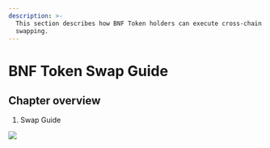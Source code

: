 ```yaml
---
description: >-
  This section describes how BNF Token holders can execute cross-chain token
  swapping.
---
```


# BNF Token Swap Guide

## Chapter overview <a id="chapter-overview"></a>

1. Swap Guide

![](https://gblobscdn.gitbook.com/assets%2F-MVM3qJdWJ7tjmg2G5lG%2F-MXl8OQvh5Dyv6QvflqS%2F-MXlBfPE6EEvXwOF7uTo%2FBNF_logo%20black.png?alt=media&token=7b8ee6c6-1de5-473f-9659-b86ce8014e58)


